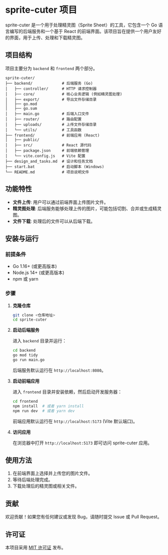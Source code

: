 # sprite-cuter 项目

sprite-cuter 是一个用于处理精灵图（Sprite Sheet）的工具，它包含一个 Go 语言编写的后端服务和一个基于 React 的前端界面。该项目旨在提供一个用户友好的界面，用于上传、处理和下载精灵图。

## 项目结构

项目主要分为 `backend` 和 `frontend` 两个部分。

```
sprite-cuter/
├── backend/             # 后端服务 (Go)
│   ├── controller/      # HTTP 请求控制器
│   ├── core/            # 核心业务逻辑 (例如精灵图处理)
│   ├── export/          # 导出文件存储目录
│   ├── go.mod
│   ├── go.sum
│   ├── main.go          # 后端入口文件
│   ├── router/          # 路由配置
│   ├── uploads/         # 上传文件存储目录
│   └── utils/           # 工具函数
├── frontend/            # 前端应用 (React)
│   ├── public/
│   ├── src/             # React 源代码
│   ├── package.json     # 前端依赖管理
│   └── vite.config.js   # Vite 配置
├── design_and_tasks.md  # 设计和任务文档
├── start.bat            # 启动脚本 (Windows)
└── README.md            # 项目说明文件
```

## 功能特性

- **文件上传**: 用户可以通过前端界面上传图片文件。
- **精灵图处理**: 后端服务能够处理上传的图片，可能包括切割、合并或生成精灵图。
- **文件下载**: 处理后的文件可以从后端下载。

## 安装与运行

### 前提条件

- Go 1.16+ (或更高版本)
- Node.js 14+ (或更高版本)
- npm 或 yarn

### 步骤

1. **克隆仓库**

   ```bash
   git clone <仓库地址>
   cd sprite-cuter
   ```

2. **启动后端服务**

   进入 `backend` 目录并运行：

   ```bash
   cd backend
   go mod tidy
   go run main.go
   ```

   后端服务默认运行在 `http://localhost:8080`。

3. **启动前端应用**

   进入 `frontend` 目录并安装依赖，然后启动开发服务器：

   ```bash
   cd frontend
   npm install  # 或者 yarn install
   npm run dev  # 或者 yarn dev
   ```

   前端应用默认运行在 `http://localhost:5173` (Vite 默认端口)。

4. **访问应用**

   在浏览器中打开 `http://localhost:5173` 即可访问 sprite-cuter 应用。

## 使用方法

1. 在前端界面上选择并上传您的图片文件。
2. 等待后端处理完成。
3. 下载处理后的精灵图或相关文件。

## 贡献

欢迎贡献！如果您有任何建议或发现 Bug，请随时提交 Issue 或 Pull Request。

## 许可证

本项目采用 [MIT 许可证](LICENSE) 发布。